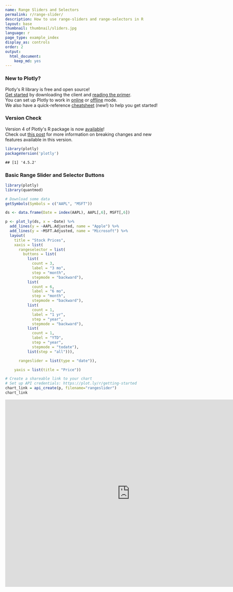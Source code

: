 ```yaml
---
name: Range Sliders and Selectors
permalink: r/range-slider/
description: How to use range-sliders and range-selectors in R
layout: base
thumbnail: thumbnail/sliders.jpg
language: r
page_type: example_index
display_as: controls
order: 2
output:
  html_document:
    keep_md: yes
---
```



### New to Plotly?

Plotly's R library is free and open source!<br>
[Get started](https://plot.ly/r/getting-started/) by downloading the client and [reading the primer](https://plot.ly/r/getting-started/).<br>
You can set up Plotly to work in [online](https://plot.ly/r/getting-started/#hosting-graphs-in-your-online-plotly-account) or [offline](https://plot.ly/r/offline/) mode.<br>
We also have a quick-reference [cheatsheet](https://images.plot.ly/plotly-documentation/images/r_cheat_sheet.pdf) (new!) to help you get started!

### Version Check

Version 4 of Plotly's R package is now [available](https://plot.ly/r/getting-started/#installation)!<br>
Check out [this post](http://moderndata.plot.ly/upgrading-to-plotly-4-0-and-above/) for more information on breaking changes and new features available in this version.

```r
library(plotly)
packageVersion('plotly')
```

```
## [1] '4.5.2'
```

### Basic Range Slider and Selector Buttons


```r
library(plotly)
library(quantmod)

# Download some data
getSymbols(Symbols = c("AAPL", "MSFT"))

ds <- data.frame(Date = index(AAPL), AAPL[,6], MSFT[,6])

p <- plot_ly(ds, x = ~Date) %>%
  add_lines(y = ~AAPL.Adjusted, name = "Apple") %>%
  add_lines(y = ~MSFT.Adjusted, name = "Microsoft") %>%
  layout(
    title = "Stock Prices",
    xaxis = list(
      rangeselector = list(
        buttons = list(
          list(
            count = 3,
            label = "3 mo",
            step = "month",
            stepmode = "backward"),
          list(
            count = 6,
            label = "6 mo",
            step = "month",
            stepmode = "backward"),
          list(
            count = 1,
            label = "1 yr",
            step = "year",
            stepmode = "backward"),
          list(
            count = 1,
            label = "YTD",
            step = "year",
            stepmode = "todate"),
          list(step = "all"))),

      rangeslider = list(type = "date")),

    yaxis = list(title = "Price"))

# Create a shareable link to your chart
# Set up API credentials: https://plot.ly/r/getting-started
chart_link = api_create(p, filename="rangeslider")
chart_link
```

<iframe src="https://plot.ly/~RPlotBot/3502.embed" width="800" height="600" id="igraph" scrolling="no" seamless="seamless" frameBorder="0"> </iframe>
